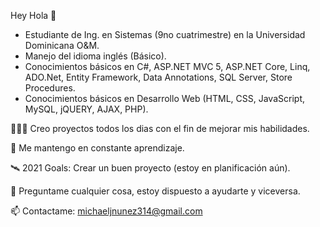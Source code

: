 Hey Hola 👋

- Estudiante de Ing. en Sistemas (9no cuatrimestre) en la Universidad Dominicana O&M.
- Manejo del idioma inglés (Básico).
- Conocimientos básicos en C#, ASP.NET MVC 5, ASP.NET Core, Linq, ADO.Net, Entity Framework, Data Annotations, SQL Server, Store Procedures.
- Conocimientos básicos en Desarrollo Web (HTML, CSS, JavaScript, MySQL, jQUERY, AJAX, PHP).

👨🏽‍💻 Creo proyectos todos los dias con el fin de mejorar mis habilidades.

💬 Me mantengo en constante aprendizaje.

🛰 2021 Goals: Crear un buen proyecto (estoy en planificación aún).

💬 Preguntame cualquier cosa, estoy dispuesto a ayudarte y viceversa.

📫 Contactame: michaeljnunez314@gmail.com
